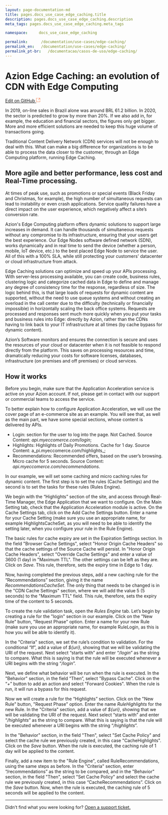 ```yaml
---
layout: page-documentation-md
title: pages.docs_use_case_edge_caching.title
description: pages.docs_use_case_edge_caching.description
meta_tags: pages.docs_use_case_edge_caching.meta_tags

namespace:     docs_use_case_edge_caching

permalink:      /documentation/use-cases/edge-caching/
permalink_en:   /documentation/use-cases/edge-caching/
permalink_pt-br:   /documentacao/casos-de-uso/edge-caching/
---
```

# Azion Edge Caching: an evolution of CDN with **Edge Computing**

[Edit on GitHub <svg width="14" height="14" xmlns="http://www.w3.org/2000/svg"><g fill="none" stroke="#F3652B"><path d="M4.81.71H.672v11.43H12.1V8.001" stroke-width=".8"/><path d="M6.87.786h5.155V5.94M6.31 6.5L12.026.786"/></g></svg>](https://github.com/aziontech/docs_en/edit/master/use-cases/edge-caching/index.md)

In 2019, on-line sales in Brazil alone was around BRL 61.2 billion. In 2020, the sector is predicted to grow by more than 20%. If we also add in, for example, the education and financial sectors, the figures only get bigger. More and more efficient solutions are needed to keep this huge volume of transactions going.

Traditional Content Delivery Network (CDN) services will not be enough to deal with this. What can make a big difference for organizations is to be able to process the data closer to the customer, through an Edge Computing platform, running Edge Caching. 

## More agile and better performance, less cost and Real-Time processing.

At times of peak use, such as promotions or special events (Black Friday and Christmas, for example), the high number of simultaneous requests can lead to instability or even crash applications. Service quality failures have a direct impact on the user experience, which negatively affect a site’s conversion rate.

Azion's Edge Computing platform offers dynamic solutions to support large increases in demand. It can handle thousands of simultaneous requests without any compromise to its infrastructure, ensuring that your users get the best experience. 
Our Edge Nodes software defined network (SDN), works dynamically and in real time to send the device (whether a person, mobile, IoT device, etc.) to the best placed Edge Node to service the user. All of this with a 100% SLA, while still protecting your customers' datacenter or cloud infrastructure from attack.

Edge Caching solutions can optimize and speed up your APIs processing. With server-less processing available, you can create code, business rules, clustering logic and categorize cached data in Edge to define and manage any degree of consistency time for the response, regardless of size. 
The logic behind this, is that large loads of requests for dynamic content are supported, without the need to use queue systems and without creating an overload in the call center due to the difficulty (technically or financially impossible) in horizontally scaling the back office systems.
Requests are processed and responses sent much more quickly when you put your tasks and business rules into Edge: directly by Azion, rather than the CDNs having to link back to your IT infrastructure at all times (by cache bypass for dynamic content). 

Azion’s Software monitors and ensures the connection is secure and uses the resources of your cloud or datacenter when it is not feasible to respond directly from the platform. This saves on processing resources and time, dramatically reducing your costs for software licenses, databases, infrastructure (on premises and off premises) or cloud services.

## How it works 

Before you begin, make sure that the Application Acceleration service is active on your Azion account. If not, please get in contact with our support or commercial teams to access the service.

To better explain how to configure Application Acceleration, we will use the cover page of an e-commerce site as an example. You will see that, as well as the main part, we have some special sections, whose content is delivered by APIs.

* Login: section for the user to log into the page. Not Cached. Source Content: _api.myeccomerce.com/login_;
* Highlights: Highlights of Daily Promotions. Cache for 1 day. Source Content: a_pi.myeccomerce.com/highlights_;
* Recommendations: Recommended offers, based on the user’s browsing. Micro cache for 5 seconds. Source Content: _api.myeccomerce.com/recommendations_.

In our example, we will set some caching and micro caching rules for dynamic content. The first step is to set the rules (Cache Settings) and the second is to set the tasks for these rules (Rules Engine).

We begin with the “Highlights” section of the site, and access through Real-Time Manager, the Edge Application that we want to configure. On the Main Setting tab, check that the Application Acceleration module is active. On the Cache Settings tab, click on the Add Cache Settings button. Enter a name for your Cache Setting (make sure you use an appropriate name, for example HighlightsCacheSet, as you will need to be able to identify the setting later, when you configure your rule in the Rule Engine).

The basic rules for cache expiry are set in the Expiration Settings section. In the field "Browser Cache Settings", select "Honor Origin Cache Headers" so that the cache settings of the Source Cache will persist. In "Honor Origin Cache Headers", select "Override Cache Settings" and enter a value of 3600 (1 day) in "Maximum TTL". The other settings can be left as they are. Click on *Save*. This rule, therefore, sets the expiry time in Edge to 1 day.

Now, having completed the previous steps, add a new caching rule for the “Recommendations” section, giving it the name _RecommendationsCacheSet_. The only thing that needs to be changed is in the "CDN Cache Settings" section, where we will add the value 5 (5 seconds) to the "Maximum TTL" field. This rule, therefore, sets the expiry time of the content to 5 seconds.

To create the rule validation task, open the *Rules Engine* tab. Let’s begin by creating a rule for the "login" section in our example. Click on the "New Rule" button, "Request Phase" option. Enter a name for your new Rule (make sure you use an appropriate name, for example RuleLogin, as this is how you will be able to identify it).

In the "Criteria" section, we set the rule’s condition to validation. For the conditional “If”, add a value of *${uri}*, showing that we will be validating the URI of the request. Next select “starts with” and enter “_/login_” as the string to compare. What this is saying is that the rule will be executed whenever a URI begins with the string “_/login_”. 

Next, we define what behavior will be run when the rule is executed. In the "Behavior" section, in the field “Then”, select "Bypass Cache". Click on the “_+_” button to add an action and select "Forward Cookies". When the rule is run, it will run a bypass for this request.

Now we will create a rule for the “Highlights” section. Click on the "New Rule" button, "Request Phase" option. Enter the name _RuleHighlights_ for the new Rule. In the "Criteria" section, add a value of *${uri}*, showing that we will be validating the URI of the request. Next select “starts with” and enter “_/highlights_” as the string to compare. What this is saying is that the rule will be executed whenever a URI begins with the string “_/highlights_”.

In the "Behavior" section, in the field "Then", select "Set Cache Policy" and select the cache rule we previously created, in this case "CacheHighlights". Click on the *Save* button. When the rule is executed, the caching rule of 1 day will be applied to the content.

Finally, add a new item to the "Rule Engine", called RuleRecommendations, using the same steps as before. In the "Criteria" section, enter “/recommendations” as the string to be compared, and in the "Behavior" section, in the field "Then", select "Set Cache Policy" and select the cache rule we previously created, in this case “CacheRecommendations”. Click on the *Save* button. Now, when the rule is executed, the caching rule of 5 seconds will be applied to the content.

---

Didn’t find what you were looking for? [Open a support ticket.](https://tickets.azion.com/)
